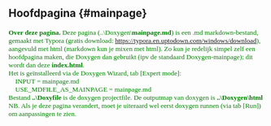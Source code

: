 Hoofdpagina {#mainpage}
----------- 
<span style="font-family:'Corbel'; font-size:10pt; color:green">**Over deze pagina.** Deze pagina (..\Doxygen\\<b>mainpage.md</b>) is een .md markdown-bestand, gemaakt met Typora (gratis download: https://typora.en.uptodown.com/windows/download), aangevuld met html (markdown kun je mixen met html). Zo kun je redelijk simpel zelf een hoofdpagina maken, die Doxygen dan gebruikt (ipv de standaard Doxygen-mainpage); dit wordt dan deze **index.html**.<br>
Het is geïnstalleerd via de Doxygen Wizard, tab [Expert mode]:<br>
&nbsp;&nbsp;&nbsp; INPUT                  = mainpage.md<br>
&nbsp;&nbsp;&nbsp; USE_MDFILE_AS_MAINPAGE = mainpage.md<br>   Bestand <b>..\Doxyfile</b> is de doxygen projectfile. De outputmap van doxygen is <b>..\Doxygen\html</b><br>NB. Als je deze pagina verandert, moet je uiteraard wel eerst doxygen runnen (via tab [Run]) om aanpassingen te zien.
</span>



<span style="font-family:'Corbel'; font-size:12pt;"> 
<!-- 
*(Corbel 12pt is nu het standaard font)* 
</span>

-->

<br>

<h1 style="font-family:'Corbel';">
FreeRTOS documentatie</h1>

Het realtime OS FreeRTOS hebben we gekozen omdat het gratis is, open source is, veel gebruikt wordt, relatief eenvoudig is én... omdat het uitgebreid gedocumenteerd is. Dat betekent dat het lesmateriaal grotendeels online te vinden is (en niet op powerpoints herhaald hoeft te worden).  De belangrijkste bronnen zijn: 

<ul style="font-family:'Corbel';">

<li>**FREERTOS hoofddocumentatie**: de [API-Reference](https://www.freertos.org/a00106.html). <u>Bij het ontwikkelen en de lessen moet je die er constant bij houden.</u> </li>
<li>[FreeRTOS boeken en pdf's](https://www.freertos.org/Documentation/RTOS_book.html)</li>
</ul>

<br>
<h1 style="font-family:'Corbel';">
Installatie: hoe krijg je de applicatie aan de praat?</h1>
<ul style="font-family:'Corbel';">
<li>Installeer het project FreeRTOS_GPS_407 in [STM32CubeIDE](https://www.st.com/en/development-tools/stm32cubeide.html).
<ul style="font-family:'Corbel';font-size:11pt;">
    <li>zip-bestand downloaden en uitpakken in map</li>
    <li>STMCubeIDE starten</li>
    <li>Nieuwe Workspace</li>
    <li>File -> Import -> General -> Atollic TrueSTUDIO Project</li>
    </ul>
    </li> 
<li>Sluit het ARM-bordje aan via USB.</li>
<li>Flash de applicatie naar het ARM-bordje (bv. via debug).</li>
<li>Download en installeer op je laptop een terminal-rs232-programma, bv. terminal.exe, of TeraTerm of iets anders. Zet de comport op 115200,n,8,1. Zet bij Transmit [CR]=[CR]+[LF] (dan wordt na <Enter> automatisch een Linefeed-character toegevoegd. </li>
<li>Reset het ARM-bordje en als het goed is zie je nu tekst verschijnen op het terminalprogramma. </li>
</ul>
<br>

<h1 style="font-family:'Corbel';">
Werking: wat doet de applicatie?</h1>
De applicatie freeRTOS_GPS_407 (geschikt voor ARM Cortex 407) is een werkende freeRTOS-applicatie, met de volgende doelen:

<ul style="font-family:'Corbel';">
<li>**didactisch**. Het toont de opzet en werking van verschillende freeRTOS-mechanismen. Soms is in de code op didactische gronden gekozen voor een of ander mechanisme, terwijl dit ook anders opgelost had kunnen worden.</li>
<li>**als basis (skeleton) om verder uit te werken voor het project**. Nu hoef je als student niet alles from scratch zelf te bouwen. Het is wel aan jou om goed te kijken welke onderdelen van de code je voor jouw applicatie kunt gebruiken en welke je kunt verwijderen.</li>
</ul> 

Als de de installatie gelukt is (zie boven), en het ARM-bordje communiceert met je laptop via een terminalprogramma, dan zie je dit:

<ul style="font-family:'Corbel';">
<li>Het display toont het versienummer (main.c, admin.c)</li>
<li>De applicatie stuurt de rij ledjes aan (ledjes.c).</li>
<li>Het blauwe ledje wordt elke halve seconde aan- en uitgezet (admin.c).</li>
<li>De applicatie leest de ARM-keys in (ARM_keys.c, en stm32f4xx_it.c). Na elke toets zie je de ledjes rood, oranje en groen oplichten.</li>
<li>De applicatie heeft een user interface via de UART (main.c). Het menu geeft keurig aan welke toetsen gebruikt kunnen worden (UART_keys.c). </li>
<ul  style="list-style-type:none;">
<li>**MENU:**</li>
<li>**0**:  *On/Off ALL test output.* Bij '0'\<enter\> krijg je of ALLE of GEEN testoutput te zien.</li>
<li>**1**:  *On/Off LEDS output.* Bij '1'\<enter\> gaan de LED-tasken WEL of GEEN output genereren.'</li>
<li>**2**:  *On/Off ARM_keys output.* Bij '2'\<enter\> gaan de ARM-keys-tasken WEL of GEEN output genereren.'</li>
<li>**3**:  *On/Off UART_keys output.* Bij '3'\<enter\> gaan de UART-keys-tasken WEL of GEEN output genereren.'</li>
<li>**4**:  *On/Off STUDENT output.* </li> Toets '4'\<enter\> kun je gebruiken voor je eigen testoutput. 
<li>**5**:  On/Off GPS processed data output (mits een GPS-receiver aangesloten is).</li>
<li>**6**:  On/Off GPS raw incoming data output.</li>
<li>**d**:  *change Delay time.* De LED-tasks werken met een delay time van default 200 MSecs tussen elke LED-setting. Zo kun je zien wat er gebeurt. 
Voorbeeld: 'd,50'\<enter\> verkleint de default delay time naar 50 MSecs, dus de ledjes gaan 4x zo snel.</li>
<li>**m**:  *show Menu*. Dit menu wordt getoond.</li> 
<li>**p**:  *change Priority of task*. Met 'p'[,tasknummer, prioriteit]\<enter\> kun je de prioriteit van een task aanpassen en zien wat er gebeurt. 
Voorbeeld: 'p,7,20' verandert de prioriteit van task 7 naar 20.</li>
<li>**t**:  *display Task-data.* Na 't'\<enter\> krijg je de gegevens per task te zien, zoals: nummer, prioriteit en geheugen (stack) gebruik. Zo kun je code optimaliseren en zien of een taak dreigt te weinig geheugen te krijgen...</li>
</ul>
</ul>

<br>
<h1 style="font-family:'Corbel';">
Design: overview van de applicatie</h1>

Hieronder zie je het *graphical design* van de applicatie (gemaakt in Powerpoint).<br> 
Het doel van het graphisch design is om snel inzicht te krijgen in de samenhang en werking van de applicatie. Daarom zijn alleen de belangrijkste zaken weergegeven. (Er is bijvoorbeeld ook een software-timer (timer.c), maar die is in het design niet weergegeven.)

<img src="../FreeRTOS_GPS_407_design.png" alt="FreeRTOS_GPS design" width="100%"/>

De verschillende elementen:
<ul style="font-family:'Corbel';">
<li>*I/O-laag.* Links zie je de ARM-inputs (UART en ARM-toetsen), rechts de ARM-outputs (UART, LCD, Buzzer, RGBY-leds en de LED-rij). De applicatie gebruikt deze I/O's om te laten zien hoe multitasking werkt met de FreeRTOS-mechanismen. </li>
<li>*Tasks.* Elke task bestaat uit een gekleurd blokje met titel en 'sourcecode'. Bijbehorende tasks zijn per kleur gegroepeerd. Zoals je ziet zijn er 3 task-groepen:</li>
<ul>
<li>*Blauw.* Eigenlijk is dit de User Interface via de UART. Het leest en interpreteert de commando's die de gebruiker via een terminalprogramma intikt. Daarnaast schrijft het naar de gebruiker het menu en het programmaverloop.</li>
<li>*Oranje.* Deze groep leest en interpreteert de ARM-toetsen. </li>
<li>*Groen.* Deze groep behandelt de led-rij. </li>
</ul>
<li>*FreeRTOS-mechanismen.* De inter-proces-communicatie (tussen de tasks dus) met FreeRTOS-functies is ook in kleur weergegeven. Zo zie je welke tasks welke data naar elkaar sturen. </li>
<li>*Source-files.* De gestippelde blokjes geven aan in welke c-files de tasks gecodeerd zijn. </li>
<li>*IRQ.* Niet alle blokjes zijn tasks, maar functies, in dit geval interrupt handlers. Deze functies worden door STM32 gegenereerd op het moment dat je op de processor (.ios) hardwarematig een interrupt definieert. Die functie is dan nog leeg, en aan de programmeur om verder 'in te vullen'. In deze applicatie zijn de ARM-toetsen en de UART-input aan interrupts gekoppeld.</li>
</ul>

<br>
<h1 style="font-family:'Corbel';">
FreeRTOS en multitasking, de RTOS-basics</h1>

De applicatie is bedoeld om de werking van FreeRTOS te laten zien: het OS en de functionaliteiten daarvan. In het design hierboven zie je ze in de tasks beschreven in hun c-functieprototypes. 

Ze zijn allemaal keurig beschreven op de FreeRTOS-site (de [API-Reference](https://www.freertos.org/a00106.html) en  [boeken en pdf's](https://www.freertos.org/Documentation/RTOS_book.html)). 

Laten we eerst eens kijken wat een multitasking OS is en hoe die werkt. NB. Ik ga hier nu niet deze referenties herhalen, maar ga alleen globaal in op de basis FreeRTOS-zaken als multitasking, synchronisatie- en communicatiemechanismen en bijbehorende functies. 

<ul style="font-family:'Corbel';">
<li>(Terzijde) **FreeRTOS en CMSIS**. <br>ARM heeft, om zo onafhankelijk mogelijk te zijn van RTOS en processorkeuzes, een eigen softwarelaag gemaakt bovenop FreeRTOS: [RTOS2](https://arm-software.github.io/CMSIS-FreeRTOS/General/html/index.html). '*Using this software pack, users can choose between a native FreeRTOS implementation or one that is adhering to the CMSIS-RTOS2 API and using FreeRTOS under the hood.*' In de praktijk betekent dit dat zo'n beetje elke FreeRTOS-functie een RTOS2-variant heeft. RTOS2-functies zijn te herkennen aan het voorvoegsel '*os*', zoals *osThreadNew()* of *osDelay()*. Om verwarring te voorkomen gebruiken we in deze applicatie zoveel mogelijk 'native' FreeRTOS-functies. Hier en daar gebruiken we RTOS2-functies, omdat die door STM32CubeIDE automatisch gegenereerd worden, die houden we dus voor het gemak in stand.<br></li><br>
<li>**[Multitasking](https://www.freertos.org/implementation/a00004.html)**. <br>FreeRTOS is een realtime [multitasking](https://www.freertos.org/implementation/a00004.html) operating system. *Realtime* betekent dat code gegarandeerd binnen een bepaalde tijd, of op een bepaalde tijd, uitgevoerd wordt. *Multitasking* of multithreading betekent dat meerdere taken (tasks of threads genoemd) schijnbaar 'tegelijkertijd' uitgevoerd worden, parallel als het ware. Dat kan natuurlijk niet echt, want er is maar 1 processor. Wat er gebeurt, is dat het OS zo snel tussen tasks swicht, dat het lijkt of taken inderdaad gelijktijdig uitgevoerd worden. Dit heet **context switch**, waar we zo op door gaan.<br>
<img style="margin-left:30px;" src="./../rtos.png" alt="realtime_os" width="50%"/>
<br></li><br>
<li>**Tasks** (of **threads**). <br>Een [task](https://www.freertos.org/taskandcr.html) is qua code niets anders dan een functie met een oneindige while(1)-loop.<br> '*Each task executes within its own context with no coincidental dependency on other tasks within the system or the RTOS scheduler itself. Only one task within the application can be executing at any point in time and the real time RTOS scheduler is responsible for deciding which task this should be. The RTOS scheduler may therefore repeatedly start and stop each task (swap each task in and out) as the application executes. As a task has no knowledge of the RTOS scheduler activity it is the responsibility of the real time RTOS scheduler to ensure that the processor context (register values, stack contents, etc) when a task is swapped in is exactly that as when the same task was swapped out. To achieve this each task is provided with its own stack. When the task is swapped out the execution context is saved to the stack of that task so it can also be exactly restored when the same task is later swapped back in.*' <br>Dus, een task is een functie die zich gedraagt als een aparte applicatie, met zijn eigen geheugenruimte. De **scheduler** van het OS switcht tussen deze tasks, wat [context switch](https://www.freertos.org/implementation/a00006.html) heet. <br>
<img style="margin-left:30px;" src="../context_switch.png" alt="context switch" width="25%"/>
<br>Sommige tasks zullen belangrijker zijn dan ander, dus wil je dat die belangrijke tasks meer processortijd krijgen. Dat wordt gedaan met prioriteiten. Een task met een hogere prioriteit krijgt dan meer processortijd van het OS. </li>
<ul>
<li>Een task kan de volgende status hebben:</li>
<ul>
<li>**Running:** deze tasks is aan de gang. Het OS geeft hem de beurt, en de task heeft de processor tot zijn beschikking.</li>
<li>**Ready:** deze task is klaar om 'te gaan' (hij is niet blocked, noch is hij suspended) maar het OS laat een andere task, bv. met een hogere prioriteit, runnen.</li>
<li>**Blocked / waiting:** een task is blocked als hij wacht op een event (bv. een bericht of mutex) van een andere task. </li>
<li>**Suspended:** deze task is op 'pauze' gezet. Het OS negeert deze tasks, totdat hij weer op *Resume* gezet is.</li>
</ul>
</ul>
<ul>
<li>Code.</li>
<ul>
<li>*Een task aanmaken:* taskhandle = [osThreadNew()](https://arm-software.github.io/CMSIS_5/RTOS2/html/group__CMSIS__RTOS__ThreadMgmt.html#ga48d68b8666d99d28fa646ee1d2182b8f)  (De FreeRTOS-variant is [xTaskCreate()](https://www.freertos.org/a00125.html))<br>Om een task aan te kunnen maken heeft het OS meerdere argumenten nodig, zoals: de naam van de functie, de hoeveelheid geheugen die je de taak meegeeft, de prioriteit die je hem toekent en nog wat zaken. </li>
<li>*Taskpriority bepalen:* [vTaskPrioritySet(handle, prio)](https://www.freertos.org/a00129.html)</li>
<li>*Task vertragen (context switch afdwingen):* [vTaskDelay(clockticks)](https://www.freertos.org/a00127.html). Wij gebruiken meestal: [osDelay(clockticks)](https://arm-software.github.io/CMSIS_5/RTOS2/html/group__CMSIS__RTOS__Wait.html#gaf6055a51390ef65b6b6edc28bf47322e). Wat ook kan: [taskYIELD()](https://www.freertos.org/a00020.html#taskYIELD), hiermee forceer je een context switch.</li>
<li>*Zie:* admin.c, ledjes.c <br></li><br>
</ul>
</ul>

</ul>

<br>
<h1 style="font-family:'Corbel';">
FreeRTOS: de mechanismen in de applicatie</h1>

<ul style="font-family:'Corbel';">

<li>**Algemeen.** Voor de synchronisatie en communicatie *tussen* tasks gebruiken we 4 mechanismen: *mutexes* voor <u>synchronisatie</u>, en *notifications, events* en *queues* voor <u>communicatie</u>.<br></li><br>

<li>**[Mutual Exclusion Semaphores (mutexes)](https://www.freertos.org/a00113.html).** <br>Met een Mutual Exclusion Semaphore, meestal **mutex** genoemd, zorg je ervoor dat een 'shared resource' (denk aan: printer of wc of ledjes) niet tegelijkertijd door meerdere processen gebruikt kan worden (hence: mutual exluded). Bij een printer wil je dat eerst de ene printjob afgehandeld wordt voordat de volgende printjob aan de beurt komt. Bij een wc wil je liever niet dat een ander van het toilet gebruik maakt terwijl jij er net op zit. Anders gezegd: je wil dat dit soort 'gedeelde resources' *gesynchroniseerd* kunnen worden. Bij een wc is dit het slotje op de deur: rood betekent 'bezet', groen betekent: 'vrij'.<br> 
<img style="margin-left:30px;" src="../vrij-bezet.png" alt="mutex" width="15%"/>
<br>In de applicatie wordt een *mutex* gebruikt om te ledjes te synchroniseren. Kijk in het design naar het groene gedeelte. Daar zie je dat meerdere tasks tegelijkertijd naar de ledjes willen schrijven. Om ervoor te zorgen dat ze niet allemaal dwars door elkaar gaan rammen, is er een mutex aangemaakt. Een task kan pas naar de leds schrijven als de 'deur op groen' staat. De task wacht op het OS tot hij erin mag. Zolang de mutex 'bezet' is door een andere task, geeft het OS de beurt aan een andere task. De wachtende task blijft dan [blocked](https://www.freertos.org/RTOS-task-states.html).</li>

<ul>
<li>*Aanmaken:* handle = [xSemaphoreCreateMutex();](https://www.freertos.org/CreateMutex.html)</li>
<li>*Aanvragen (ik wil erin...):* [xSemaphoreTake(handle);](https://www.freertos.org/a00122.html)</li>
<li>*Vrijgeven (ik ben klaar...):* [xSemaphoreGive(handle);](https://www.freertos.org/a00123.html)</li>
<li>*Zie:* admin.c, ledjes.c <br></li><br>
</ul>
<li>**[Notifications.](https://www.freertos.org/RTOS-task-notification-API.html)**<br>Met notifications maak je een virtuele verbinding naar een andere task. De ontvangende task wacht (en is dus *'blocked'*) op het bericht van de versturende taak. Dat bericht kan een signalering zijn (net als 'tikkertje'), of een waarde. Om een notificatie te doen, moet de task die stuurt eerst de taskhandle van de ontvanger verkrijgen. De ontvangende taak wacht gewoon, en aan de code kun je niet zien op welke task hij wacht.<br>
<img style="margin-left:30px;" src="../notify.jfif" alt="notification" width="20%"/>
<br>*Let op. Bij queues en events stuur je niet een bericht naar een task, maar naar een specifieke queue-handle of een event-handle; elke taak kan naar die handle sturen of van die handle ontvangen ('luisteren').*</li>
<ul>
<li>*Aanmaken:* hoeft niet, de handle die nodig is bestaat al: de handle van de task waarnaar verzonden wordt.</li>
<li>*Zenden en ontvangen met een waarde:*  [xTaskNotify(taskhandle)](https://www.freertos.org/xTaskNotify.html) en [xTaskNotifyWait()](https://www.freertos.org/xTaskNotifyWait.html)</li>
<li>*Op elkaar laten wachten:* [xTaskNotifyGive(taskhandle)](https://www.freertos.org/xTaskNotifyGive.html) en [ulTaskNotifyTake()](https://www.freertos.org/ulTaskNotifyTake.html)</li>
<li>*Zie:* handles.c, ledjes.c, ARM_keys.c <br></li><br>
</ul>
<li>**[Eventgroups (flags).](https://www.freertos.org/event-groups-API.html)** <br>Met een event group zet je een waarde - of eigenlijk: een rij bits - op de aangemaakte eventgroup (op de handle dus) - dat doe je met EventGroupSetBits(). Elke bit kun je zien als een event - hence 'event group'.  Bijvoorbeeld, bit 1 staat voor de motorstatus (aan of uit, 1 of 0), bit 2 voor de koplampen (aan of uit) etc. <br>
<img style="margin-left:30px;" src="../event.png" alt="eventgroup" width="20%"/>
<br>
Met EventGroupWaitBits() worden de bits uitgelezen. Je kunt alle bits uitlezen, of alleen op een specifieke bit (event) wachten, bijvoorbeeld: de motortask wacht tot de motor aangezet wordt, dus reageert op bit 1. Je kunt dan aan het OS aangeven of het bit gecleared moet worden of niet. De applicatie doet het simpeler: nadat een ARM-key gepressed is, wordt een interrupt gegeneerd. In de ISR wordt bepaald welke key gedrukt is, en die key-waarde (int) wordt op de eventgroup-handle gezet (met ...SendFromISR). In ARM_keys.c wordt die waarde in zijn geheel uitgelezen. Er wordt dus verder niks met afzonderlijke bits gedaan. </li>
<ul>
<li>*Aanmaken:* handle = [xEventGroupCreate()](https://www.freertos.org/xEventGroupCreate.html)</li>
<li>*Zenden:*  [xEventGroupSetBits(handle)](https://www.freertos.org/xEventGroupSetBits.html) en [xEventGroupSetBitsFromISR(handle)](https://www.freertos.org/xEventGroupSetBitsFromISR.html)</li>
<li>*Ontvangen:* [xEventGroupWaitBits(handle)](https://www.freertos.org/xEventGroupWaitBits.html)</li>
<li>*Zie:* admin.c, stm32f4xx_it.c, ARM_keys.c <br></li><br>
</ul>
<li>**[Queues. ](https://www.freertos.org/a00018.html)** <br>Een queue is een rij/array van elementen. Net als karretjes bij een kassa. Een element kan een char zijn, of een structure, of een pointer, whatever. Bij het aanmaken geef je aan hoeveel elementen de queue moet bevatten (hoeveel karretjes er in de rij kunnen), en hoe groot (hoeveel bytes) elk element is (hoeveel in elk karretje past). Daarmee weet het OS genoeg. Een queue werkt via FIFO (first in, first out: default) of LIFO. Met *send* zet je een element op de queue; het OS zorgt (bij FIFO) dat dat element keurig achter het vorige element terecht komt. 
<img style="margin-left:30px;" src="../queue.png" alt="queue" width="30%"/>
<br>
Bij *receive* wordt het eerst verstuurde element van de queue gehaald (wil je dat niet, dan moet je *peek* gebruiken). In de applicatie wordt een queue gebruikt om de toetsaanslagen op de UART op te vangen; dit wordt gedaan door de ISR (met ...SendFromISR in main.c). Met deze queue wordt een soort buffer gecreëerd, zodat er geen toetsaanslagen verloren gaan. De ontvangende kant (UART_keys.c) leest elke character (toets) direct uit, tot ie een linefeed  '\\n' tegenkomt - dan gaat ie de string naar een andere task versturen met xTaskNotify(). <ul>
<li>*Aanmaken:* handle = [xQueueCreate()](https://www.freertos.org/a00116.html) </li>
<li>*Op queue zetten:* [xQueueSend(handle)](https://www.freertos.org/a00117.html) en [xQueueSendFromISR(handle)](https://www.freertos.org/a00119.html)</li>
<li>*Ontvangen:* [xQueueReceive(handle)](https://www.freertos.org/a00118.html)</li>
<li>*Zie:* admin.c, main.c, UART_keys.c<br></li>
</ul>
</li>
</ul>

<br>
<h1 style="font-family:'Corbel';">
Sourcefiles: samenhang van de applicatie</h1>

Hieronder zie je de voor deze applicatie belangrijkste bestanden. De applicatie bevindt zich 
in de map **Core**, en wel hoofdzakelijk in de map **MyApp**, die weer verdeeld is in App en Ports. Daarnaast zie je in Core nog de map **Src**, die door STM gegenereerde bestanden bevat.
<table  border='1' style="margin-left:30px; font-family:'Corbel'; font-size:11pt; background-color: #f6f8ff; border-style:solid;">
    <tr>
        <td>**[Core/Src]**</td>
        <td>**Bevat de door STM gegenereerde bestanden**</td>
    </tr>
    <tr>
        <td>main.c</td>
        <td>ISR voor UART (UART_keys.c), blijf ik verder zoveel mogelijk uit...</td>
    </tr>
    <tr>
        <td>stm32f4xx_it.c</td>
        <td>ISR voor ARM_keys.c</td>
    </tr>
    <tr>
        <td>&nbsp;</td>
        <td></td>
    </tr>
    <tr>
        <td>**[Core/MyApp/App]**</td>
        <td>**Bevat de applicatie-code (Michiel Scager)**</td>
    </tr>
    <tr>
        <td>admin.c</td>
        <td>versie-beheer<br>kleine algemene functies;<br><b>alle handles en alle taken (tasks, threads) worden hier aangemaakt</b></td>
    </tr>
    <tr>
        <td>admin.h</td>
        <td>\#defines, structs, externals, etc.</td>
    </tr>
    <tr>
        <td>gps.c</td>
        <td>verwerking van de inkomende GPS-data (UART)</td>
    </tr>
    <tr>
        <td>ledjes.c</td>
        <td>hier gaan wat tasks met ledjes spelen</td>
    </tr>
    <tr>
        <td>UART_keys.c</td>
        <td>afhandeling UART-input via ISR in main.c</td>
    </tr>
    <tr>
        <td>ARM_keys.c</td>
        <td>afhandeling ARM-toetsen via ISR in stm32f4xx_it.c</td>
    </tr>
    <tr>
        <td>student.c</td>
        <td>speeltuin voor studenten</td>
    </tr>
    <tr>
        <td>&nbsp;</td>
        <td></td>
    </tr>
    <tr>
        <td>**[Core/Myapp/Ports]**</td>
        <td>**Bevat ARM-port-functies (Franc van der Bent)**</td>
    </tr>
    <tr>
        <td>buzzer.c</td>
        <td></td>
    </tr>
    <tr>
        <td>uart.c</td>
        <td></td>
    </tr>
    <tr>
        <td>leds.c</td>
        <td></td>
    </tr>
    <tr>
        <td>lcd.c</td>
        <td></td>
    </tr>
    <tr>
        <td>keys.c</td>
        <td></td>
    </tr>
</table>

<br>


